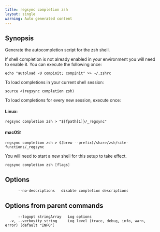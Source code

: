 ```yaml
---
title: regsync completion zsh
layout: single
warning: Auto generated content
---
```


## Synopsis

Generate the autocompletion script for the zsh shell.

If shell completion is not already enabled in your environment you will need
to enable it.  You can execute the following once:

	echo "autoload -U compinit; compinit" >> ~/.zshrc

To load completions in your current shell session:

	source <(regsync completion zsh)

To load completions for every new session, execute once:

#### Linux:

	regsync completion zsh > "${fpath[1]}/_regsync"

#### macOS:

	regsync completion zsh > $(brew --prefix)/share/zsh/site-functions/_regsync

You will need to start a new shell for this setup to take effect.

```shell
regsync completion zsh [flags]
```

## Options

```text
      --no-descriptions   disable completion descriptions
```

## Options from parent commands

```text
      --logopt stringArray   Log options
  -v, --verbosity string     Log level (trace, debug, info, warn, error) (default "INFO")
```
